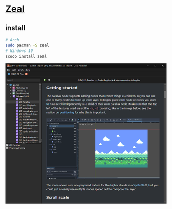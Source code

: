 # [Zeal](https://github.com/zealdocs/zeal)

## install

```sh
# Arch
sudo pacman -S zeal
# Windows 10
scoop install zeal
```

![zeal](/_image/opt/zeal.png)
